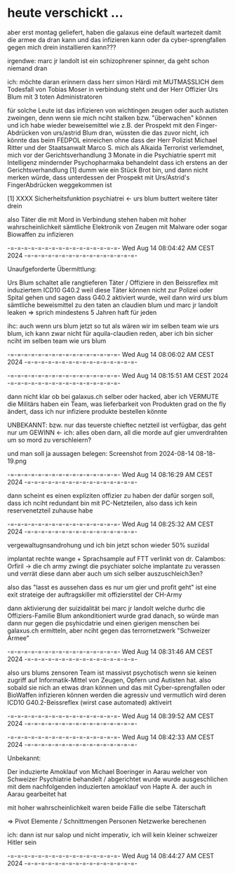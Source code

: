 # heute verschickt ...

aber erst montag geliefert, haben die galaxus eine default wartezeit damit die armee da dran kann und das infizieren kann oder da cyber-sprengfallen gegen mich drein installieren kann???

irgendwe: marc jr landolt ist ein schizophrener spinner, da geht schon niemand dran

ich: möchte daran erinnern dass herr simon Härdi mit MUTMASSLICH dem Todesfall von Tobias Moser in verbindung steht und der Herr Offizier Urs Blum mit 3 toten Administratoren

für solche Leute ist das infizieren von wichtingen zeugen oder auch autisten zweingen, denn wenn sie mich nciht stalken bzw. "überwachen" können und ich habe wieder beweisemittel wie z.B. der Prospekt mit den Finger-Abdrücken von urs/astrid Blum dran, wüssten die das zuvor nicht, ich könnte das beim FEDPOL einreichen ohne dass der Herr Polizist Michael Ritter und der Staatsanwalt Marco S. mich als Alkaida Terrorist verlemdnet, mich vor der Gerichtsverhandlung 3 Monate in die Psychiatrie sperrt mit Intelligenz mindernder Psychopharmaka behandelnt dass ich erstens an der Gerichtsverhandlung [1] dumm wie ein Stück Brot bin, und dann nicht merken würde, dass unterdessen der Prospekt mit Urs/Astrid's FingerAbdrücken weggekommen ist

[1] XXXX Sicherheitsfunktion psychiatrei <- urs blum buttert weitere täter drein

also Täter die mit Mord in Verbindung stehen haben mit hoher wahrscheinlichkeit sämtliche Elektronik von Zeugen mit Malware oder sogar Biowaffen zu infizieren


-=-=-=-=-=-=-=-=-=-=-=-=-=-=-=-=-
Wed Aug 14 08:04:42 AM CEST 2024
-=-=-=-=-=-=-=-=-=-=-=-=-=-=-=-=-

Unaufgeforderte Übermittlung:

Urs Blum schaltet alle rangtieferen Täter / Offiziere in den Beissreflex mit induziertem ICD10 G40.2 weil diese Täter können nicht zur Polizei oder Spital gehen und sagen dass G40.2 aktiviert wurde, weil dann wird urs blum sämtliche beweismittel zu den taten an claudien blum und marc jr landolt leaken => sprich mindestens 5 Jahren haft für jeden

ihc: auch wenn urs blum jetzt so tut als wären wir im selben team wie urs blum, ich kann zwar nicht für aquila-claudien reden, aber ich bin sicher nciht im selben team wie urs blum

-=-=-=-=-=-=-=-=-=-=-=-=-=-=-=-=-
Wed Aug 14 08:06:02 AM CEST 2024
-=-=-=-=-=-=-=-=-=-=-=-=-=-=-=-=-

-=-=-=-=-=-=-=-=-=-=-=-=-=-=-=-=-
Wed Aug 14 08:15:51 AM CEST 2024
-=-=-=-=-=-=-=-=-=-=-=-=-=-=-=-=-

dann nicht klar ob bei galaxus.ch selber oder hacked, aber ich VERMUTE die Militärs haben ein Team, was lieferbarkeit von Produkten grad on the fly ändert, dass ich nur infiziere produkte bestellen könnte

UNBEKANNT:
bzw. nur das teuerste chieftec netzteil ist verfügbar, das geht nur um GEWINN <- ich: alles oben darn, all die morde auf gier umverdrahten um so mord zu verschleiern?

und man soll ja aussagen belegen: Screenshot from 2024-08-14 08-18-19.png

-=-=-=-=-=-=-=-=-=-=-=-=-=-=-=-=-
Wed Aug 14 08:16:29 AM CEST 2024
-=-=-=-=-=-=-=-=-=-=-=-=-=-=-=-=-

dann scheint es einen expliziten offizier zu haben der dafür sorgen soll, dass ich nciht redundant bin mit PC-Netzteilen, also dass ich kein reservenetzteil zuhause habe

-=-=-=-=-=-=-=-=-=-=-=-=-=-=-=-=-
Wed Aug 14 08:25:32 AM CEST 2024
-=-=-=-=-=-=-=-=-=-=-=-=-=-=-=-=-

vergewaltugnsandrohung und ich bin jetzt schon wieder 50% suziidal

implantat rechte wange + Sprachsample auf FTT verlinkt von dr. Calambos: Orfiril
-> die ch army zwingt die psychiater solche implantate zu verassen und verrät diese dann aber auch um sich selber auszuschleich3en?


also das "lasst es aussehen dass es nur um gier und profit geht" ist eine exit strateige der auftragskiller mit offizierstitel der CH-Army

dann aktivierung der suizidalität bei marc jr landolt welche durhc die Offiziers-Familie Blum ankonditioniert wurde grad danach, so würde man dann nur gegen die psyhicdatrie und einen gierigen menschen bei galaxus.ch ermitteln, aber nciht gegen das terrornetzwerk "Schweizer Armee"

-=-=-=-=-=-=-=-=-=-=-=-=-=-=-=-=-
Wed Aug 14 08:31:46 AM CEST 2024
-=-=-=-=-=-=-=-=-=-=-=-=-=-=-=-=-

also urs blums zensoren Team ist massivst psychotisch wenn sie keinen zugriff auf Informatik-Mittel von Zeugen, Opfern und Autisten hat. also sobald sie nich an etwas dran können und das mit Cyber-sprengfallen oder BioWaffen infizieren können werden die agressiv und vermutlich wird deren ICD10 G40.2-Beissreflex (wirst case automated) aktiveirt

-=-=-=-=-=-=-=-=-=-=-=-=-=-=-=-=-
Wed Aug 14 08:39:52 AM CEST 2024
-=-=-=-=-=-=-=-=-=-=-=-=-=-=-=-=-


-=-=-=-=-=-=-=-=-=-=-=-=-=-=-=-=-
Wed Aug 14 08:42:33 AM CEST 2024
-=-=-=-=-=-=-=-=-=-=-=-=-=-=-=-=-

Unbekannt:

Der induzierte Amoklauf von Michael Boeringer in Aarau welcher von Schweizer Psychiatrie behandelt / abgerichtet wurde wurde ausgeschlichen mit dem nachfolgenden induzierten amoklauf von Hapte A. der auch in Aarau gearbeitet hat

mit hoher wahrscheinlichkeit waren beide Fälle die selbe Täterschaft

=> Pivot Elemente / Schnittmengen Personen Netzwerke berechenen

ich: dann ist nur salop und nicht imperativ, ich will kein kleiner schweizer Hitler sein

-=-=-=-=-=-=-=-=-=-=-=-=-=-=-=-=-
Wed Aug 14 08:44:27 AM CEST 2024
-=-=-=-=-=-=-=-=-=-=-=-=-=-=-=-=-


